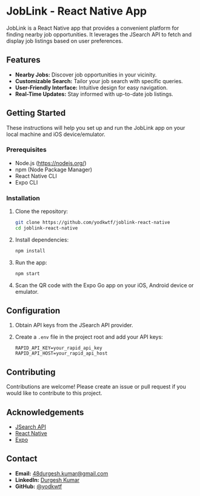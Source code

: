 # JobLink - React Native App

JobLink is a React Native app that provides a convenient platform for finding nearby job opportunities. It leverages the JSearch API to fetch and display job listings based on user preferences.

## Features

- **Nearby Jobs:** Discover job opportunities in your vicinity.
- **Customizable Search:** Tailor your job search with specific queries.
- **User-Friendly Interface:** Intuitive design for easy navigation.
- **Real-Time Updates:** Stay informed with up-to-date job listings.

## Getting Started

These instructions will help you set up and run the JobLink app on your local machine and iOS device/emulator.

### Prerequisites

- Node.js (https://nodejs.org/)
- npm (Node Package Manager)
- React Native CLI
- Expo CLI

### Installation

1. Clone the repository:

   ```bash
   git clone https://github.com/yodkwtf/joblink-react-native
   cd joblink-react-native
   ```

2. Install dependencies:

   ```bash
   npm install
   ```

3. Run the app:

   ```bash
   npm start
   ```

4. Scan the QR code with the Expo Go app on your iOS, Android device or emulator.

## Configuration

1. Obtain API keys from the JSearch API provider.

2. Create a `.env` file in the project root and add your API keys:

   ```.env
   RAPID_API_KEY=your_rapid_api_key
   RAPID_API_HOST=your_rapid_api_host
   ```

## Contributing

Contributions are welcome! Please create an issue or pull request if you would like to contribute to this project.

## Acknowledgements

- [JSearch API](https://rapidapi.com/jobs2go/api/jsearch)
- [React Native](https://reactnative.dev/)
- [Expo](https://expo.io/)

## Contact

- **Email:** [48durgesh.kumar@gmail.com](mailto:48durgesh.kumar@gmail.com)
- **LinkedIn:** [Durgesh Kumar](https://www.linkedin.com/in/durgesh-chaudhary/)
- **GitHub:** [@yodkwtf](https://github.com/yodkwtf)
